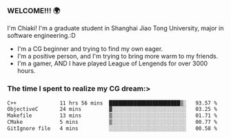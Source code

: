 ### WELCOME!!! 🌍

I'm Chiaki! I'm a graduate student in Shanghai Jiao Tong University, major in software engineering.:D

-  I'm a CG beginner and trying to find my own eager. 
-  I'm a positive person, and I'm trying to bring more warm to my friends.
-  I'm a gamer, AND I have played League of Lengends for over 3000 hours.


### The time I spent to realize my CG dream:>
<!--START_SECTION:waka-->

```txt
C++              11 hrs 56 mins  ███████████████████████▒░   93.57 %
ObjectiveC       24 mins         ▓░░░░░░░░░░░░░░░░░░░░░░░░   03.25 %
Makefile         13 mins         ▒░░░░░░░░░░░░░░░░░░░░░░░░   01.71 %
CMake            5 mins          ▒░░░░░░░░░░░░░░░░░░░░░░░░   00.77 %
GitIgnore file   4 mins          ░░░░░░░░░░░░░░░░░░░░░░░░░   00.58 %
```

<!--END_SECTION:waka-->

<!--
**Chiaki-meow/Chiaki-meow** is a ✨ _special_ ✨ repository because its `README.md` (this file) appears on your GitHub profile.

Here are some ideas to get you started:

- 🔭 I’m currently working on ...
- 🌱 I’m currently learning ...
- 👯 I’m looking to collaborate on ...
- 🤔 I’m looking for help with ...
- 💬 Ask me about ...
- 📫 How to reach me: ...
- 😄 Pronouns: ...
- ⚡ Fun fact: ...
-->
